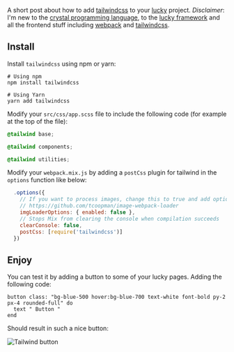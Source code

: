 <!-- 
.. title: Adding tailwindcss to your lucky project
.. slug: adding-tailwindcss-to-lucky-crystal-lang
.. date: 2020-08-09 20:00:00+02:00
.. tags: crystal, beginner, tailwindcss
.. category: 
.. link: 
.. description: 
.. type: text
-->

A short post about how to add [tailwindcss](https://tailwindcss.com/) to your [lucky](https://www.luckyframework.org/) project.
_Disclaimer_: I'm new to the [crystal programming language](https://crystal-lang.org/), to the [lucky framework](https://www.luckyframework.org/) and all the frontend stuff including [webpack](https://webpack.js.org/) and [tailwindcss](https://tailwindcss.com/).
<!-- TEASER_END -->

## Install

Install `tailwindcss` using npm or yarn:

```shell
# Using npm
npm install tailwindcss

# Using Yarn
yarn add tailwindcss
```

Modify your `src/css/app.scss` file to include the following code (for example at the top of the file):

```css
@tailwind base;

@tailwind components;

@tailwind utilities;
```

Modify your `webpack.mix.js` by adding a `postCss` plugin for tailwind in the `options` function like below:

```js
  .options({
    // If you want to process images, change this to true and add options from
    // https://github.com/tcoopman/image-webpack-loader
    imgLoaderOptions: { enabled: false },
    // Stops Mix from clearing the console when compilation succeeds
    clearConsole: false,
    postCss: [require('tailwindcss')]
  })
```

## Enjoy

You can test it by adding a button to some of your lucky pages. Adding the following code:

```crystal
button class: "bg-blue-500 hover:bg-blue-700 text-white font-bold py-2 px-4 rounded-full" do
  text " Button "
end
```

Should result in such a nice button:


![Tailwind button](/images/tailwind_button.png)
